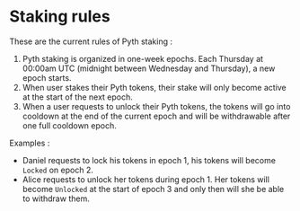 # Staking rules

These are the current rules of Pyth staking :

1. Pyth staking is organized in one-week epochs. Each Thursday at 00:00am UTC (midnight between Wednesday and Thursday), a new epoch starts. 
2. When user stakes their Pyth tokens, their stake will only become active at the start of the next epoch.   
3. When a user requests to unlock their Pyth tokens, the tokens will go into cooldown at the end of the current epoch and will be withdrawable after one full cooldown epoch.

Examples : 
- Daniel requests to lock his tokens in epoch 1, his tokens will become `Locked` on epoch 2.
- Alice requests to unlock her tokens during epoch 1. Her tokens will become `Unlocked` at the start of epoch 3 and only then will she be able to withdraw them.

